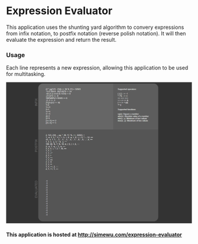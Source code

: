 # Expression Evaluator
This application uses the shunting yard algorithm to convery expressions from infix notation, to postfix notation (reverse polish notation). It will then evaluate the expression and return the result.

### Usage
Each line represents a new expression, allowing this application to be used for multitasking.

![](screenshot.png)

#### This application is hosted at http://simewu.com/expression-evaluator
